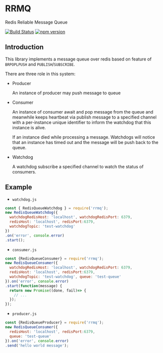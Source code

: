 # RRMQ 
Redis Reliable Message Queue

[![Build Status](https://travis-ci.org/thynson/rrmq.svg?branch=master)](https://travis-ci.org/thynson/rrmq)
[![npm version](https://badge.fury.io/js/rrmq.svg)](https://badge.fury.io/js/rrmq)

## Introduction
  This library implements a message queue over redis based on feature of 
  `BRPOPLPUSH` and `PUBLISH`/`SUBSCRIBE`.
  
  There are three role in this system:
  
  * Producer
  
    An instance of producer may push message to queue
    
  * Consumer
  
    An instance of consumer await and pop message from the queue and 
    meanwhile keeps heartbeat via publish message to a specified channel
    with a per-instance unique identifier to inform the watchdog that 
    this instance is alive. 
    
    If an instance died while processing a message. Watchdogs will 
    notice that an instance has timed out and the message will be push
    back to the queue.
  
  * Watchdog
 
    A watchdog subscribe a specified channel to watch the status of 
    consumers.
    
## Example

* `watchdog.js`

```javascript
const { RedisQueueWatchdog } = require('rrmq');
new RedisQueueWatchdog({
  watchdogRedisHost: 'localhost', watchdogRedisPort: 6379,
  redisHost: 'localhost', redisPort:6379,
  watchdogTopic: 'test-watchdog'
})
.on('error', console.error)
.start();
```
 
* `consumer.js`

```javascript
const {RedisQueueConsumer} = require('rrmq');
new RedisQueueConsumer({
  watchdogRedisHost: 'localhost', watchdogRedisPort: 6379,
  redisHost: 'localhost', redisPort:6379,
  watchdogTopic: 'test-watchdog', queue: 'test-queue'
}).on('error', console.error)
.start(function(message) {
  return new Promise((done, fail)=> {
    // ...
  });
});
```

* `producer.js`

```javascript
const {RedisQueueProducer} = require('rrmq');
new RedisQueueConsumer({
  redisHost: 'localhost', redisPort:6379,
  queue: 'test-queue'
}).on('error', console.error)
.send('hello world message');
```
